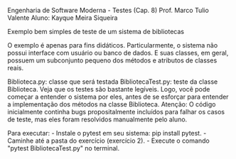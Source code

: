 Engenharia de Software Moderna - Testes (Cap. 8)
Prof. Marco Tulio Valente
Aluno: Kayque Meira Siqueira

Exemplo bem simples de teste de um sistema de bibliotecas

O exemplo é apenas para fins didáticos. Particularmente, o sistema não possui interface com usuário ou banco de dados. E suas classes, em geral, possuem um subconjunto pequeno dos métodos e atributos de classes reais.

Biblioteca.py: classe que será testada
BibliotecaTest.py: teste da classe Biblioteca. Veja que os testes são bastante legíveis. Logo, você pode começar a entender o sistema por eles, antes de se esforçar para entender a implementação dos métodos na classe Biblioteca.
Atenção: O código inicialmente continha bugs propositalmente incluídos para falhar os casos de teste, mas eles foram resolvidos manualmente pelo aluno.

Para executar: 
    - Instale o pytest em seu sistema: pip install pytest.
    - Caminhe até a pasta do exercício (exercício 2).
    - Execute o comando "pytest BibliotecaTest.py" no terminal.
